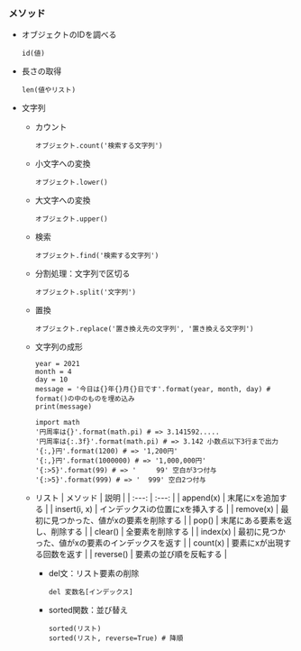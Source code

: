### メソッド

- オブジェクトのIDを調べる
  ```
  id(値)
  ```

- 長さの取得
  ```
  len(値やリスト)
  ```

- 文字列
  - カウント
    ```
    オブジェクト.count('検索する文字列')
    ```

  - 小文字への変換
    ```
    オブジェクト.lower()
    ```

  - 大文字への変換
    ```
    オブジェクト.upper()
    ```

  - 検索
    ```
    オブジェクト.find('検索する文字列')
    ```

  - 分割処理：文字列で区切る
    ```
    オブジェクト.split('文字列')
    ```

  - 置換
    ```
    オブジェクト.replace('置き換え先の文字列', '置き換える文字列')
    ```

  - 文字列の成形
    ```
    year = 2021
    month = 4
    day = 10
    message = '今日は{}年{}月{}日です'.format(year, month, day) # format()の中のものを埋め込み
    print(message)
    ```

    ```
    import math
    '円周率は{}'.format(math.pi) # => 3.141592..... 
    '円周率は{:.3f}'.format(math.pi) # => 3.142 小数点以下3行まで出力
    '{:,}円'.format(1200) # => '1,200円'
    '{:,}円'.format(1000000) # => '1,000,000円'
    '{:>5}'.format(99) # => '     99' 空白が3つ付与
    '{:>5}'.format(999) # => '  999' 空白2つ付与
    ```

  - リスト
    | メソッド | 説明 |
    | :---: | :---: |
    | append(x) | 末尾にxを追加する |
    | insert(i, x) | インデックスiの位置にxを挿入する |
    | remove(x) | 最初に見つかった、値がxの要素を削除する |
    | pop() | 末尾にある要素を返し、削除する |
    | clear() | 全要素を削除する |
    | index(x) | 最初に見つかった、値がxの要素のインデックスを返す |
    | count(x) | 要素にxが出現する回数を返す |
    | reverse() | 要素の並び順を反転する |

    - del文：リスト要素の削除
      ```
      del 変数名[インデックス]
      ```

    - sorted関数：並び替え
      ```
      sorted(リスト)
      sorted(リスト, reverse=True) # 降順
      ```
